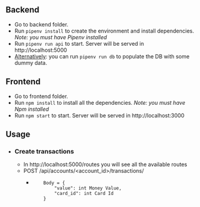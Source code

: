 ## Backend

- Go to backend folder.
- Run `pipenv install` to create the environment and install dependencies. _Note: you must have Pipenv installed_
- Run `pipenv run api` to start. Server will be served in http://localhost:5000
- <ins>Alternatively</ins>: you can run `pipenv run db` to populate the DB with some dummy data.
  
## Frontend

- Go to frontend folder.
- Run `npm install` to install all the dependencies. _Note: you must have Npm installed_
- Run `npm start` to start. Server will be served in http://localhost:3000


## Usage
- ### Create transactions
  - In http://localhost:5000/routes you will see all the available routes
  - POST /api/accounts/<account_id>/transactions/
    -   ```
            Body = {
                "value": int Money Value,
                "card_id": int Card Id
            }
        ```

